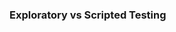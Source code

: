 <div id="title">

### Exploratory vs Scripted Testing
</div>

<div id="body">

<include src="what/unit-inParent-asPanel.md" boilerplate />
<include src="when/unit-inParent-asPanel.md" boilerplate />

</div>